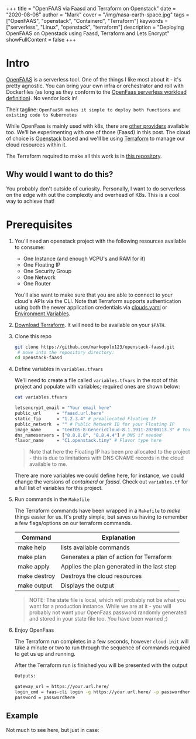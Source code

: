 +++
title = "OpenFAAS via Faasd and Terraform on Openstack"
date = "2020-08-06"
author = "Mark"
cover = "/img/nasa-earth-space.jpg"
tags = ["OpenFAAS", "openstack", "Containerd", "Terraform"]
keywords = ["serverless", "Linux", "openstack", "terraform"]
description = "Deploying OpenFAAS on Openstack using Faasd, Terraform and Lets Encrypt"
showFullContent = false
+++



# Intro
[OpenFAAS](https://www.openfaas.com/) is a serverless tool. One of the things I like most about it - it's pretty agnostic. You can bring your own infra or orchestrator and roll with Dockerfiles (as long as they conform to the [OpenFaas serverless workload definition](https://docs.openfaas.com/reference/workloads/)). No vendor lock in!

Their tagline:
`OpenFaaS® makes it simple to deploy both functions and existing code to Kubernetes`

While OpenFaas is mainly used with k8s, there are [other providers](https://docs.openfaas.com/architecture/faas-provider/) available too. We'll be experimenting with one of those (Faasd) in this post. The cloud of choice is [Openstack](https://www.openstack.org/) based and we'll be using [Terraform](https://www.terraform.io/) to manage our cloud resources within it.

The Terraform required to make all this work is in [this repository](https://github.com/markopolo123/openstack-faasd).



## Why would I want to do this?

You probably don't outside of curiosity. Personally, I want to do serverless on the edge with out the complexity and overhead of K8s. This is a cool way to achieve that!

# Prerequisites

1. You'll need an openstack project with the following resources available to consume:
    - One Instance (and enough VCPU's and RAM for it)
    - One Floating IP
    - One Security Group
    - One Network
    - One Router

    You'll also want to make sure that you are able to connect to your cloud's APIs via the CLI. Note that Terraform supports authentication using both the newer application credentials via [clouds.yaml](https://docs.openstack.org/python-openstackclient/ussuri/configuration/index.html) or [Environment Variables](https://docs.openstack.org/python-openstackclient/ussuri/cli/man/openstack.html#manpage).

2. [Download Terraform](https://www.terraform.io). It will need to be available on your `$PATH`.
3. Clone this repo
   ```bash
   git clone https://github.com/markopolo123/openstack-faasd.git
    # move into the repository directory:
   cd openstack-faasd
   ```
4. Define variables in `variables.tfvars`

    We'll need to create a file called `variables.tfvars` in the root of this project and populate with variables; required ones are shown below:

    ```bash
    cat variables.tfvars

    letsencrypt_email = "Your email here"
    public_url      = "faasd.url.here"
    static_fip      = "1.2.3.4" # preallocated Floating IP
    public_network  = "" # Public Network ID for your Floating IP
    image_name      = "CentOS-8-GenericCloud-8.1.1911-20200113.3" # Your image name here
    dns_nameservers = ["8.8.8.8", "8.8.4.4"] # DNS if needed
    flavor_name     = "C1.openstack.tiny" # Flavor type here
    ```
    > Note that here the Floating IP has been pre allocated to the project - this is due to limitations with DNS CNAME records in the cloud available to me.

    There are more variables we could define here, for instance, we could change the versions of *containerd* or *faasd*. Check out `variables.tf` for a full list of variables for this project.
5. Run commands in the `Makefile`

    The Terraform commands have been wrapped in a `Makefile` to *make* things easier for us. It's pretty simple, but saves us having to remember a few flags/options on our terraform commands.

    | Command      | Explanation                                 |
    | ------------ | ------------------------------------------- |
    | make help    | lists available commands                    |
    | make plan    | Generates a plan of action for Terraform    |
    | make apply   | Applies the plan generated in the last step |
    | make destroy | Destroys the cloud resources                |
    | make output  | Displays the output                         |

    > NOTE: The state file is local, which will probably not be what you want for a production instance. While we are at it - you will probably not want your OpenFaas password randomly generated and stored in your state file too. You have been warned ;)

6. Enjoy OpenFaas
   
    The Terraform run completes in a few seconds, however `cloud-init` will take a minute or two to run through the sequence of commands required to get us up and running.

    After the Terraform run is finished you will be presented with the output

    ```bash
    Outputs:

    gateway_url = https://your.url.here/
    login_cmd = faas-cli login -g https://your.url.here/ -p passwordhere
    password = passwordhere
    ```


## Example

Not much to see here, but just in case:

<p style="text-align:center;">
<script id="asciicast-mkch8uDWp9oFBxISCG0MHR6F7" src="https://asciinema.org/a/mkch8uDWp9oFBxISCG0MHR6F7.js" async></script></p>